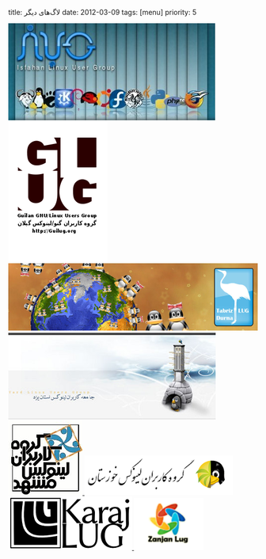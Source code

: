 title: لاگ‌های دیگر
date: 2012-03-09
tags: [menu]
priority: 5

<a href="http://www.isfahanlug.org/doku.php">
	<img src="/files/images/isflug.jpg" class="photo">
</a>

<a href="http://guilug.org/">
	<img src="/files/images/guilug.png" class="photo">
</a>

<a href="http://tabrix.org/">
	<img src="/files/images/tablug.jpg" class="photo">
</a>

<a href="http://yazdlug.org/index.php?option=com_frontpage&amp;Itemid=28">
	<img src="/files/images/yazdlug.jpg" class="photo">
</a>

<a href="http://www.mashhadlug.org/">
	<img src="/files/images/mashlug.jpg" class="photo">
</a>

<a href="http://khuzestanlug.ir/">
	<img src="/files/images/khuzlug.png" class="photo">
</a>

<a href="http://karajlug.org/">
	<img src="/files/images/karajlug.png" class="photo">
</a>

<a href="http://www.zanjanlug.org/">
	<img src="/files/images/zanjanlug.png" class="photo">
</a>

